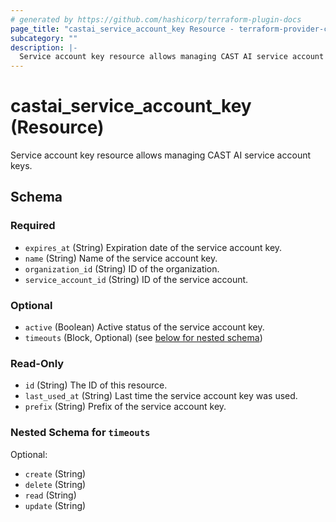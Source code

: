 ```yaml
---
# generated by https://github.com/hashicorp/terraform-plugin-docs
page_title: "castai_service_account_key Resource - terraform-provider-castai"
subcategory: ""
description: |-
  Service account key resource allows managing CAST AI service account keys.
---
```


# castai_service_account_key (Resource)

Service account key resource allows managing CAST AI service account keys.



<!-- schema generated by tfplugindocs -->
## Schema

### Required

- `expires_at` (String) Expiration date of the service account key.
- `name` (String) Name of the service account key.
- `organization_id` (String) ID of the organization.
- `service_account_id` (String) ID of the service account.

### Optional

- `active` (Boolean) Active status of the service account key.
- `timeouts` (Block, Optional) (see [below for nested schema](#nestedblock--timeouts))

### Read-Only

- `id` (String) The ID of this resource.
- `last_used_at` (String) Last time the service account key was used.
- `prefix` (String) Prefix of the service account key.

<a id="nestedblock--timeouts"></a>
### Nested Schema for `timeouts`

Optional:

- `create` (String)
- `delete` (String)
- `read` (String)
- `update` (String)



